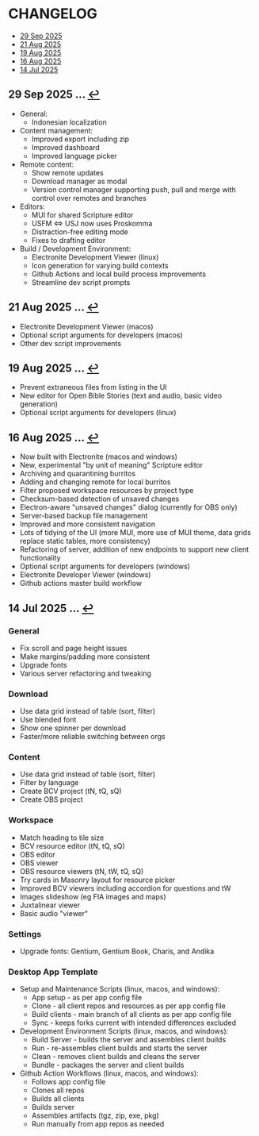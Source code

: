 # <span id="toc">CHANGELOG</span>
- [29 Sep 2025](#29-sep-2025)
- [21 Aug 2025](#21-aug-2025)
- [19 Aug 2025](#19-aug-2025)
- [16 Aug 2025](#16-aug-2025)
- [14 Jul 2025](#14-jul-2025)

## <span id="29-sep-2025">29 Sep 2025</span>  ... [↩](#toc)</sup></sub>
- General:
  - Indonesian localization 
- Content management:
  - Improved export including zip
  - Improved dashboard
  - Improved language picker
- Remote content:
  - Show remote updates
  - Download manager as modal
  - Version control manager supporting push, pull and merge with control over remotes and branches
- Editors:
  - MUI for shared Scripture editor
  - USFM <=> USJ now uses Proskomma
  - Distraction-free editing mode
  - Fixes to drafting editor
- Build / Development Environment:
  - Electronite Development Viewer (linux)
  - Icon generation for varying build contexts
  - Github Actions and local build process improvements
  - Streamline dev script prompts

## <span id="21-aug-2025">21 Aug 2025</span>  ... [↩](#toc)</sup></sub>
- Electronite Development Viewer (macos)
- Optional script arguments for developers (macos)
- Other dev script improvements

## <span id="19-aug-2025">19 Aug 2025</span>  ... [↩](#toc)</sup></sub>
- Prevent extraneous files from listing in the UI
- New editor for Open Bible Stories (text and audio, basic video generation)
- Optional script arguments for developers (linux)

## <span id="16-aug-2025">16 Aug 2025</span>  ... [↩](#toc)</sup></sub>
- Now built with Electronite (macos and windows)
- New, experimental "by unit of meaning" Scripture editor
- Archiving and quarantining burritos
- Adding and changing remote for local burritos
- Filter proposed workspace resources by project type
- Checksum-based detection of unsaved changes
- Electron-aware "unsaved changes" dialog (currently for OBS only)
- Server-based backup file management
- Improved and more consistent navigation
- Lots of tidying of the UI (more MUI, more use of MUI theme, data grids replace static tables, more consistency)
- Refactoring of server, addition of new endpoints to support new client functionality
- Optional script arguments for developers (windows)
- Electronite Developer Viewer (windows)
- Github actions master build workflow

## <span id="14-jul-2025">14 Jul 2025</span>  ... [↩](#toc)</sup></sub>
### General
- Fix scroll and page height issues
- Make margins/padding more consistent
- Upgrade fonts
- Various server refactoring and tweaking

### Download
- Use data grid instead of table (sort, filter)
- Use blended font
- Show one spinner per download
- Faster/more reliable switching between orgs

### Content
- Use data grid instead of table (sort, filter)
- Filter by language
- Create BCV project (tN, tQ, sQ)
- Create OBS project

### Workspace
- Match heading to tile size
- BCV resource editor (tN, tQ, sQ)
- OBS editor
- OBS viewer
- OBS resource viewers (tN, tW, tQ, sQ)
- Try cards in Masonry layout for resource picker
- Improved BCV viewers including accordion for questions and tW
- Images slideshow (eg FIA images and maps)
- Juxtalinear viewer
- Basic audio "viewer"

### Settings
- Upgrade fonts: Gentium, Gentium Book, Charis, and Andika

###	Desktop App Template
- Setup and Maintenance Scripts (linux, macos, and windows):
  - App setup - as per app config file
  - Clone - all client repos and resources as per app config file
  - Build clients - main branch of all clients as per app config file
  - Sync - keeps forks current with intended differences excluded
- Development Environment Scripts (linux, macos, and windows):
  - Build Server - builds the server and assembles client builds
  - Run - re-assembles client builds and starts the server
  - Clean - removes client builds and cleans the server
  - Bundle - packages the server and client builds
- Github Action Workflows (linux, macos, and windows):
  - Follows app config file
  - Clones all repos
  - Builds all clients
  - Builds server
  - Assembles artifacts (tgz, zip, exe, pkg)
  - Run manually from app repos as needed
